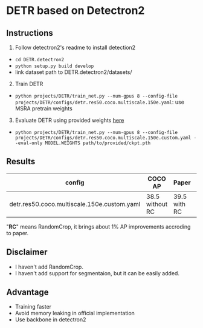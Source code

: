 # DETR based on Detectron2

## Instructions
1. Follow detectron2's readme to install detection2
  * ```cd DETR.detectron2```
  * ```python setup.py build develop```
  * link dataset path to DETR.detectron2/datasets/
2. Train DETR
  * ```python projects/DETR/train_net.py --num-gpus 8 --config-file projects/DETR/configs/detr.res50.coco.multiscale.150e.yaml```: use MSRA pretrain weights
3. Evaluate DETR using provided weights [here](https://drive.google.com/drive/folders/1QxTslMLapXcgsIu36jFJyceY04J9Hk-e?usp=sharing)
  * ```python projects/DETR/train_net.py --num-gpus 8 --config-file projects/DETR/configs/detr.res50.coco.multiscale.150e.custom.yaml --eval-only MODEL.WEIGHTS path/to/provided/ckpt.pth```

## Results

| config                               | COCO AP         | Paper        | Checkpoint |
| ------------------------------------ | --------------- | ------------ | ---------- |
| detr.res50.coco.multiscale.150e.custom.yaml | 38.5 without RC | 39.5 with RC | [LINK](https://drive.google.com/drive/folders/1QxTslMLapXcgsIu36jFJyceY04J9Hk-e?usp=sharing)

"**RC**" means RandomCrop, it brings about 1% AP improvements accroding to paper.


## Disclaimer
* I haven't add RandomCrop.
* I haven't add support for segmentaion, but it can be easily added. 

## Advantage
* Training faster
* Avoid memory leaking in official implementation
* Use backbone in detectron2
